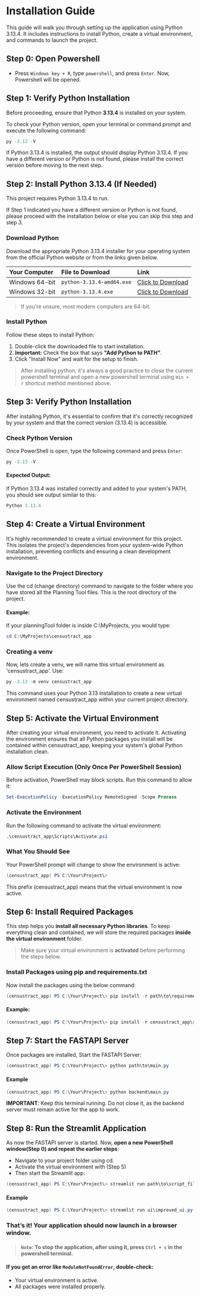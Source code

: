 # Installation Guide
This guide will walk you through setting up the application using Python 3.13.4. It includes instructions to install Python, create a virtual environment, and commands to launch the project.


## Step 0: Open Powershell
* Press `Windows key + R`, type `powershell`, and press `Enter`. Now, Powershell will be opened.


## Step 1: Verify Python Installation

Before proceeding, ensure that Python **3.13.4** is installed on your system.

To check your Python version, open your terminal or command prompt and execute the following command:

```powershell
py -3.13 -V
```

If Python 3.13.4 is installed, the output should display Python 3.13.4. If you have a different version or Python is not found, please install the correct version before moving to the next step.


## Step 2: Install Python 3.13.4 (If Needed)

This project requires Python 3.13.4 to run. 

If Step 1 indicated you have a different version or Python is not found, please proceed with the installation below or else you can skip this step and step 3.

### Download Python

Download the appropriate Python 3.13.4 installer for your operating system from the official Python website or from the links given below.

| Your Computer   | File to Download                 | Link                                                                        |
| :-------------- | :------------------------------- | :-------------------------------------------------------------------------- |
| Windows 64-bit  | `python-3.13.4-amd64.exe`        | [Click to Download](https://www.python.org/ftp/python/3.13.4/python-3.13.4-amd64.exe) |
| Windows 32-bit  | `python-3.13.4.exe`              | [Click to Download](https://www.python.org/ftp/python/3.13.4/python-3.13.4.exe)     |

>  If you're unsure, most modern computers are 64-bit.

### Install Python

Follow these steps to install Python:
1. Double-click the downloaded file to start installation.
2. **Important:** Check the box that says **"Add Python to PATH"**.
3. Click "Install Now" and wait for the setup to finish.

> After installing python, it's always a good practice to close the current powershell terminal and open a new powershell terminal using ```Win + r``` shortcut method mentioned above.

## Step 3: Verify Python Installation
After installing Python, it's essential to confirm that it's correctly recognized by your system and that the correct version (3.13.4) is accessible.

### Check Python Version

Once PowerShell is open, type the following command and press `Enter`:

```powershell
py -3.13 -V
```
#### Expected Output:
If Python 3.13.4 was installed correctly and added to your system's PATH, you should see output similar to this:
```powershell
Python 3.13.4
```


## Step 4:  Create a Virtual Environment
It's highly recommended to create a virtual environment for this project. This isolates the project's dependencies from your system-wide Python installation, preventing conflicts and ensuring a clean development environment. 

### Navigate to the Project Directory
Use the cd (change directory) command to navigate to the folder where you have stored all the Planning Tool files. This is the root directory of the project.

#### Example:
If your planningTool folder is inside C:\MyProjects\, you would type:
```powershell
cd C:\MyProjects\censustract_app
```
### Creating a venv
Now, lets create a venv, we will name this virtual environment as 'censustract_app'.
Use:
```powershell
py -3.13 -m venv censustract_app
```
This command uses your Python 3.13 installation to create a new virtual environment named censustract_app within your current project directory.

## Step 5: Activate the Virtual Environment
After creating your virtual environment, you need to activate it. Activating the environment ensures that all Python packages you install will be contained within censustract_app, keeping your system's global Python installation clean.

### Allow Script Execution (Only Once Per PowerShell Session)

Before activation, PowerShell may block scripts. Run this command to allow it:

```powershell
Set-ExecutionPolicy -ExecutionPolicy RemoteSigned -Scope Process
```

### Activate the Environment
Run the following command to activate the virtual environment:
```powershell
.\censustract_app\Scripts\Activate.ps1
```

### What You Should See
Your PowerShell prompt will change to show the environment is active:
```powershell
(censustract_app) PS C:\Your\Project\>
```
This prefix (censustract_app) means that the virtual environment is now active.



## Step 6: Install Required Packages
This step helps you **install all necessary Python libraries**.
To keep everything clean and contained, we will store the required packages **inside the virtual environment** folder.

> Make sure your virtual environment is **activated** before performing the steps below.

### Install Packages using pip and requirements.txt
Now install the packages using the below command:
```powershell
(censustract_app) PS C:\Your\Project\> pip install -r path\to\requirements.txt
```

#### Example:
```powershell
(censustract_app) PS C:\Your\Project\> pip install -r censustract_app\requirements.txt
```



##  Step 7:  Start the FASTAPI Server
Once packages are installed, Start the FASTAPI Server:
```powershell
(censustract_app) PS C:\Your\Project\> python path\to\main.py
```
####  Example
```powershell
(censustract_app) PS C:\Your\Project\> python backend\main.py
```

**IMPORTANT**:  Keep this terminal running. Do not close it, as the backend server must remain active for the app to work.

##  Step 8: Run the Streamlit Application
As now the FASTAPI server is started. Now, **open a new PowerShell window(Step 0) and repeat the earlier steps**:
- Navigate to your project folder using cd.
- Activate the virtual environment with (Step 5)
- Then start the Streamlit app:
```powershell
(censustract_app) PS C:\Your\Project\> streamlit run path\to\script_file.py
```

####  Example
```powershell
(censustract_app) PS C:\Your\Project\> streamlit run ui\improved_ui.py
```

### That’s it! Your application should now launch in a browser window.

> #### `Note`: To stop the application, after using it, press `Ctrl + c` in the powershell terminal.

#### If you get an error like `ModuleNotFoundError`, double-check:
- Your virtual environment is active.
- All packages were installed properly.
